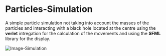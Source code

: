 # Particles-Simulation


A simple particle simulation not taking into account the masses of the particles and interacting with a black hole located at the centre using the **verlet** intregation for the calculation of the movements and using the **SFML** library for the display.



![Image-Simulation](https://i.imgur.com/OBkfp9b.png?1)
